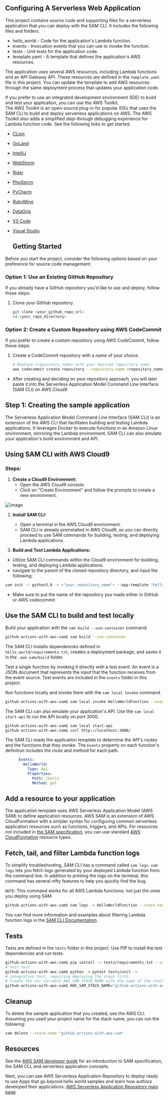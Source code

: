 ## Configuring A Serverless Web Application

This project contains source code and supporting files for a serverless application that you can deploy with the SAM CLI. It includes the following files and folders.

- hello_world - Code for the application's Lambda function.
- events - Invocation events that you can use to invoke the function.
- tests - Unit tests for the application code. 
- template.yaml - A template that defines the application's AWS resources.

The application uses several AWS resources, including Lambda functions and an API Gateway API. These resources are defined in the `template.yaml` file in this project. You can update the template to add AWS resources through the same deployment process that updates your application code.

If you prefer to use an integrated development environment (IDE) to build and test your application, you can use the AWS Toolkit.  
The AWS Toolkit is an open-source plug-in for popular IDEs that uses the SAM CLI to build and deploy serverless applications on AWS. The AWS Toolkit also adds a simplified step-through debugging experience for Lambda function code. See the following links to get started.

* [CLion](https://docs.aws.amazon.com/toolkit-for-jetbrains/latest/userguide/welcome.html)
* [GoLand](https://docs.aws.amazon.com/toolkit-for-jetbrains/latest/userguide/welcome.html)
* [IntelliJ](https://docs.aws.amazon.com/toolkit-for-jetbrains/latest/userguide/welcome.html)
* [WebStorm](https://docs.aws.amazon.com/toolkit-for-jetbrains/latest/userguide/welcome.html)
* [Rider](https://docs.aws.amazon.com/toolkit-for-jetbrains/latest/userguide/welcome.html)
* [PhpStorm](https://docs.aws.amazon.com/toolkit-for-jetbrains/latest/userguide/welcome.html)
* [PyCharm](https://docs.aws.amazon.com/toolkit-for-jetbrains/latest/userguide/welcome.html)
* [RubyMine](https://docs.aws.amazon.com/toolkit-for-jetbrains/latest/userguide/welcome.html)
* [DataGrip](https://docs.aws.amazon.com/toolkit-for-jetbrains/latest/userguide/welcome.html)
* [VS Code](https://docs.aws.amazon.com/toolkit-for-vscode/latest/userguide/welcome.html)
* [Visual Studio](https://docs.aws.amazon.com/toolkit-for-visual-studio/latest/user-guide/welcome.html)

  ## Getting Started

Before you start the project, consider the following options based on your preference for source code management:

### Option 1: Use an Existing GitHub Repository

If you already have a GitHub repository you'd like to use and deploy, follow these steps:

1. Clone your GitHub repository.
   ```bash
   git clone <your_github_repo_url>
   cd <your_repo_directory>

### Option 2: Create a Custom Repository using AWS CodeCommit

If you prefer to create a custom repository using AWS CodeCommit, follow these steps:

1. Create a CodeCommit repository with a name of your choice.
   
   ```bash
   # Replace <repository_name> with your desired repository name
   aws codecommit create-repository --repository-name <repository_name>

- After creating and deciding on your repository approach, you will later paste it into the Serverless Application Model Command Line Interface (SAM CLI) on AWS Cloud9

## Step 1: Creating the sample application

The Serverless Application Model Command Line Interface (SAM CLI) is an extension of the AWS CLI that facilitates building and testing Lambda applications. It leverages Docker to execute functions in an Amazon Linux environment, mirroring the Lambda environment. SAM CLI can also emulate your application's build environment and API.

## Using SAM CLI with AWS Cloud9

### Steps:

1. **Create a Cloud9 Environment:**
   - Open the AWS Cloud9 console.
   - Click on "Create Environment" and follow the prompts to create a new environment.
  
![image](https://github.com/jduru213/AWS-Projects/assets/112328773/c75eacd9-39b0-4be6-a707-f9a96ce7022e)

2. **Install SAM CLI:**
   - Open a terminal in the AWS Cloud9 environment.
   - SAM CLI is already preinstalled in AWS Cloud9, so you can directly proceed to use SAM commands for building, testing, and deploying Lambda applications.

3. **Build and Test Lambda Applications:**
- Utilize SAM CLI commands within the Cloud9 environment for building, testing, and deploying Lambda applications.
- navigate to the parent of the cloned repository directory, and input the following:
  
```bash
sam init -r python3.8 -n <"your_repository_name"> --app-template "hello-world"
```
- Make sure to put the name of the repository you made either in GitHub or AWS codecommit 


## Use the SAM CLI to build and test locally

Build your application with the `sam build --use-container` command.

```bash
github-actions-with-aws-sam$ sam build --use-container
```

The SAM CLI installs dependencies defined in `hello_world/requirements.txt`, creates a deployment package, and saves it in the `.aws-sam/build` folder.

Test a single function by invoking it directly with a test event. An event is a JSON document that represents the input that the function receives from the event source. Test events are included in the `events` folder in this project.

Run functions locally and invoke them with the `sam local invoke` command.

```bash
github-actions-with-aws-sam$ sam local invoke HelloWorldFunction --event events/event.json
```

The SAM CLI can also emulate your application's API. Use the `sam local start-api` to run the API locally on port 3000.

```bash
github-actions-with-aws-sam$ sam local start-api
github-actions-with-aws-sam$ curl http://localhost:3000/
```

The SAM CLI reads the application template to determine the API's routes and the functions that they invoke. The `Events` property on each function's definition includes the route and method for each path.

```yaml
      Events:
        HelloWorld:
          Type: Api
          Properties:
            Path: /hello
            Method: get
```

## Add a resource to your application
The application template uses AWS Serverless Application Model (AWS SAM) to define application resources. AWS SAM is an extension of AWS CloudFormation with a simpler syntax for configuring common serverless application resources such as functions, triggers, and APIs. For resources not included in [the SAM specification](https://github.com/awslabs/serverless-application-model/blob/master/versions/2016-10-31.md), you can use standard [AWS CloudFormation](https://docs.aws.amazon.com/AWSCloudFormation/latest/UserGuide/aws-template-resource-type-ref.html) resource types.

## Fetch, tail, and filter Lambda function logs

To simplify troubleshooting, SAM CLI has a command called `sam logs`. `sam logs` lets you fetch logs generated by your deployed Lambda function from the command line. In addition to printing the logs on the terminal, this command has several nifty features to help you quickly find the bug.

`NOTE`: This command works for all AWS Lambda functions; not just the ones you deploy using SAM.

```bash
github-actions-with-aws-sam$ sam logs -n HelloWorldFunction --stack-name "github-actions-with-aws-sam" --tail
```

You can find more information and examples about filtering Lambda function logs in the [SAM CLI Documentation](https://docs.aws.amazon.com/serverless-application-model/latest/developerguide/serverless-sam-cli-logging.html).

## Tests

Tests are defined in the `tests` folder in this project. Use PIP to install the test dependencies and run tests.

```bash
github-actions-with-aws-sam$ pip install -r tests/requirements.txt --user
# unit test
github-actions-with-aws-sam$ python -m pytest tests/unit -v
# integration test, requiring deploying the stack first.
# Create the env variable AWS_SAM_STACK_NAME with the name of the stack we are testing
github-actions-with-aws-sam$ AWS_SAM_STACK_NAME="github-actions-with-aws-sam" python -m pytest tests/integration -v
```

## Cleanup

To delete the sample application that you created, use the AWS CLI. Assuming you used your project name for the stack name, you can run the following:

```bash
sam delete --stack-name "github-actions-with-aws-sam"
```

## Resources

See the [AWS SAM developer guide](https://docs.aws.amazon.com/serverless-application-model/latest/developerguide/what-is-sam.html) for an introduction to SAM specification, the SAM CLI, and serverless application concepts.

Next, you can use AWS Serverless Application Repository to deploy ready to use Apps that go beyond hello world samples and learn how authors developed their applications: [AWS Serverless Application Repository main page](https://aws.amazon.com/serverless/serverlessrepo/)
